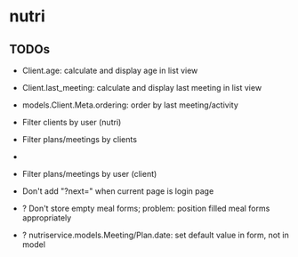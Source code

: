 # nutri

## TODOs

* Client.age: calculate and display age in list view
* Client.last_meeting: calculate and display last meeting in list view
* models.Client.Meta.ordering: order by last meeting/activity
* Filter clients by user (nutri)
* Filter plans/meetings by clients
* 

* Filter plans/meetings by user (client)
* Don't add "?next=" when current page is login page
* ? Don't store empty meal forms; problem: position filled meal forms appropriately
* ? nutriservice.models.Meeting/Plan.date: set default value in form, not in model
